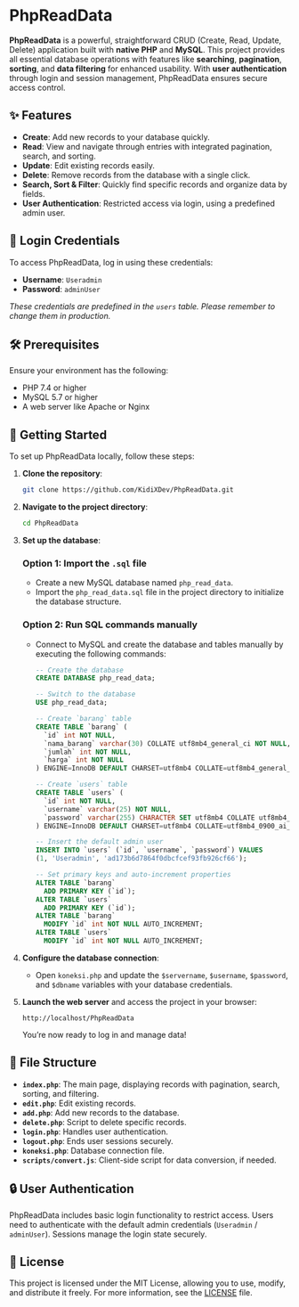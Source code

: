 # PhpReadData

**PhpReadData** is a powerful, straightforward CRUD (Create, Read, Update, Delete) application built with **native PHP** and **MySQL**. This project provides all essential database operations with features like **searching**, **pagination**, **sorting**, and **data filtering** for enhanced usability. With **user authentication** through login and session management, PhpReadData ensures secure access control.

## ✨ Features

- **Create**: Add new records to your database quickly.
- **Read**: View and navigate through entries with integrated pagination, search, and sorting.
- **Update**: Edit existing records easily.
- **Delete**: Remove records from the database with a single click.
- **Search, Sort & Filter**: Quickly find specific records and organize data by fields.
- **User Authentication**: Restricted access via login, using a predefined admin user.

## 🔑 Login Credentials

To access PhpReadData, log in using these credentials:

- **Username**: `Useradmin`
- **Password**: `adminUser`

_These credentials are predefined in the `users` table. Please remember to change them in production._

## 🛠 Prerequisites

Ensure your environment has the following:

- PHP 7.4 or higher
- MySQL 5.7 or higher
- A web server like Apache or Nginx

## 🚀 Getting Started

To set up PhpReadData locally, follow these steps:

1. **Clone the repository**:

   ```bash
   git clone https://github.com/KidiXDev/PhpReadData.git
   ```

2. **Navigate to the project directory**:

   ```bash
   cd PhpReadData
   ```

3. **Set up the database**:

   ### Option 1: Import the `.sql` file

   - Create a new MySQL database named `php_read_data`.
   - Import the `php_read_data.sql` file in the project directory to initialize the database structure.

   ### Option 2: Run SQL commands manually

   - Connect to MySQL and create the database and tables manually by executing the following commands:

     ```sql
     -- Create the database
     CREATE DATABASE php_read_data;

     -- Switch to the database
     USE php_read_data;

     -- Create `barang` table
     CREATE TABLE `barang` (
       `id` int NOT NULL,
       `nama_barang` varchar(30) COLLATE utf8mb4_general_ci NOT NULL,
       `jumlah` int NOT NULL,
       `harga` int NOT NULL
     ) ENGINE=InnoDB DEFAULT CHARSET=utf8mb4 COLLATE=utf8mb4_general_ci;

     -- Create `users` table
     CREATE TABLE `users` (
       `id` int NOT NULL,
       `username` varchar(25) NOT NULL,
       `password` varchar(255) CHARACTER SET utf8mb4 COLLATE utf8mb4_0900_ai_ci NOT NULL
     ) ENGINE=InnoDB DEFAULT CHARSET=utf8mb4 COLLATE=utf8mb4_0900_ai_ci;

     -- Insert the default admin user
     INSERT INTO `users` (`id`, `username`, `password`) VALUES
     (1, 'Useradmin', 'ad173b6d7864f0dbcfcef93fb926cf66');

     -- Set primary keys and auto-increment properties
     ALTER TABLE `barang`
       ADD PRIMARY KEY (`id`);
     ALTER TABLE `users`
       ADD PRIMARY KEY (`id`);
     ALTER TABLE `barang`
       MODIFY `id` int NOT NULL AUTO_INCREMENT;
     ALTER TABLE `users`
       MODIFY `id` int NOT NULL AUTO_INCREMENT;
     ```

4. **Configure the database connection**:

   - Open `koneksi.php` and update the `$servername`, `$username`, `$password`, and `$dbname` variables with your database credentials.

5. **Launch the web server** and access the project in your browser:

   ```plaintext
   http://localhost/PhpReadData
   ```

   You’re now ready to log in and manage data!

## 📂 File Structure

- **`index.php`**: The main page, displaying records with pagination, search, sorting, and filtering.
- **`edit.php`**: Edit existing records.
- **`add.php`**: Add new records to the database.
- **`delete.php`**: Script to delete specific records.
- **`login.php`**: Handles user authentication.
- **`logout.php`**: Ends user sessions securely.
- **`koneksi.php`**: Database connection file.
- **`scripts/convert.js`**: Client-side script for data conversion, if needed.

## 🔒 User Authentication

PhpReadData includes basic login functionality to restrict access. Users need to authenticate with the default admin credentials (`Useradmin` / `adminUser`). Sessions manage the login state securely.

## 📝 License

This project is licensed under the MIT License, allowing you to use, modify, and distribute it freely. For more information, see the [LICENSE](LICENSE) file.
